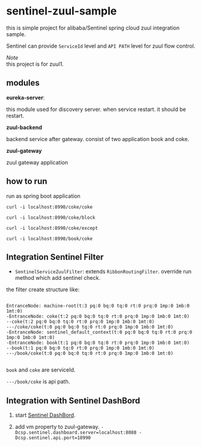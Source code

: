 # sentinel-zuul-sample
this is simple project for alibaba/Sentinel spring cloud zuul integration sample. 

Sentinel can provide `ServiceId` level and `API PATH` level for zuul flow control.

*Note*  
this project is for zuul1.

## modules

**eureka-server**:

this module used for discovery server. when service restart. it should be restart.

**zuul-backend**

backend service after gateway. consist of two application book and coke.

**zuul-gateway**

zuul gateway application


## how to run

run as spring boot application

```
curl -i localhost:8990/coke/coke

curl -i localhost:8990/coke/block

curl -i localhost:8990/coke/except

curl -i localhost:8990/book/coke

```

## Integration Sentinel Filter

- `SentinelServiceZuulFilter`: extends `RibbonRoutingFilter`. override run method which add sentinel check.

the filter create structure like:


```

EntranceNode: machine-root(t:3 pq:0 bq:0 tq:0 rt:0 prq:0 1mp:0 1mb:0 1mt:0)
-EntranceNode: coke(t:2 pq:0 bq:0 tq:0 rt:0 prq:0 1mp:0 1mb:0 1mt:0)
--coke(t:2 pq:0 bq:0 tq:0 rt:0 prq:0 1mp:0 1mb:0 1mt:0)
---/coke/coke(t:0 pq:0 bq:0 tq:0 rt:0 prq:0 1mp:0 1mb:0 1mt:0)
-EntranceNode: sentinel_default_context(t:0 pq:0 bq:0 tq:0 rt:0 prq:0 1mp:0 1mb:0 1mt:0)
-EntranceNode: book(t:1 pq:0 bq:0 tq:0 rt:0 prq:0 1mp:0 1mb:0 1mt:0)
--book(t:1 pq:0 bq:0 tq:0 rt:0 prq:0 1mp:0 1mb:0 1mt:0)
---/book/coke(t:0 pq:0 bq:0 tq:0 rt:0 prq:0 1mp:0 1mb:0 1mt:0)


```

`book` and `coke` are serviceId. 

`---/book/coke` is api path.




## Integration with Sentinel DashBord

1. start [Sentinel DashBord](https://github.com/alibaba/Sentinel/wiki/%E6%8E%A7%E5%88%B6%E5%8F%B0).

2. add vm property to zuul-gateway. `-Dcsp.sentinel.dashboard.server=localhost:8088 -Dcsp.sentinel.api.port=18990`





